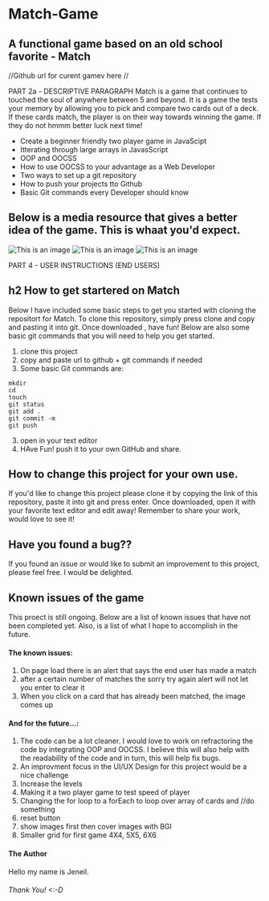 # Match-Game


## A functional game based on an old school favorite - Match

//Github url for curent gamev here //

PART 2a - DESCRIPTIVE PARAGRAPH
Match is a game that continues to touched the soul of anywhere between 5 and beyond. It is a game the tests your memory by allowing you to pick and compare two cards out of a deck. If these cards match, the player is on their way towards winning the game. If they do not hmmm better luck next time! 

 * Create a beginner friendly two player game in JavaScipt
 * Itterating through large arrays in JavasScript
 * OOP and OOCSS
 * How to use OOCSS to your advantage as a Web Developer
 * Two ways to set up a git repository 
 * How to push your projects tto Github
 * Basic Git commands every Developer should know 
 
 ## Below is a media resource that gives a better idea of the game. This is whaat you'd expect.

![This is an image](images/Match%20game%20opener.png)
![This is an image](images/Match%20game%20playing.png)
![This is an image](images/Match%20game%20level%202.png)

PART 4 - USER INSTRUCTIONS (END USERS)

## h2 How to get startered on Match

Below I have included some basic steps to get you started with cloning the repositort for Match. To clone this repository, simply press clone and copy and pasting it into git. Once downloaded , have fun! Below are also some basic git commands that you will need to help you get started.

1. clone this project
2. copy and paste url to github + git commands if needed
5. Some basic Git commands are:
```
mkdir
cd
touch
git status
git add .
git commit -m
git push 
```
3. open in your text editor 
4. HAve Fun! push it to your own GitHub and share.

## How to change this project for your own use.

If you'd like to change this project please clone it by copying the link of this repository, paste it into git and press enter. Once downloaded, open it with your favorite text editor and edit away! Remember to share your work, would love to see it!

## Have you found a bug??

If you found an issue or would like to submit an improvement to this project, please feel free. I would be delighted.

## Known issues of the game

This proect is still ongoing. Below are a list of known issues that have not been completed yet. Also, is a list of what I hope to accomplish in the future.

#### The known issues: 

1. On page load there is an alert that says the end user has made a match
2. after a certain number of matches the sorry try again alert will not let you enter to clear it
3. When you click on a card that has already been matched, the image comes up

#### And for the future...:

1. The code can be a lot cleaner. I would love to work on refractoring the code by integrating OOP and OOCSS. I believe this will also help with the readability of the code and in turn, this will help fix bugs.
2. An improvment focus in the UI/UX Design for this project would be a nice challenge
3. Increase the levels
4. Making it a two player game to test speed of player 
5. Changing the for loop to a forEach to loop over array of cards and //do something
6. reset button
7. show images first then cover images with BGI
8. Smaller grid for first game 4X4, 5X5, 6X6

#### The Author 
Hello my name is Jeneil. 
###### Thank You!  <:-D
